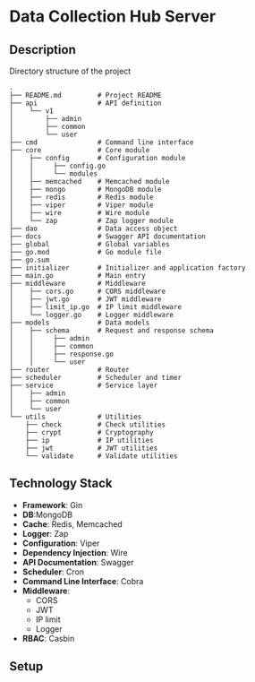 # Data Collection Hub Server
## Description
Directory structure of the project
```shell
.
├── README.md         # Project README
├── api               # API definition
│    └── v1  
│        ├── admin  
│        ├── common
│        └── user
├── cmd               # Command line interface
├── core              # Core module
│    ├── config       # Configuration module
│    │     ├── config.go
│    │     └── modules
│    ├── memcached    # Memcached module
│    ├── mongo        # MongoDB module
│    ├── redis        # Redis module
│    ├── viper        # Viper module
│    ├── wire         # Wire module
│    └── zap          # Zap logger module
├── dao               # Data access object
├── docs              # Swagger API documentation
├── global            # Global variables
├── go.mod            # Go module file
├── go.sum 
├── initializer       # Initializer and application factory
├── main.go           # Main entry
├── middleware        # Middleware
│    ├── cors.go      # CORS middleware
│    ├── jwt.go       # JWT middleware
│    ├── limit_ip.go  # IP limit middleware
│    └── logger.go    # Logger middleware
├── models            # Data models
│    ├── schema       # Request and response schema
│    │     ├── admin
│    │     ├── common
│    │     ├── response.go
│    │     └── user
├── router            # Router
├── scheduler         # Scheduler and timer
├── service           # Service layer
│    ├── admin
│    ├── common
│    └── user
└── utils             # Utilities
    ├── check         # Check utilities
    ├── crypt         # Cryptography
    ├── ip            # IP utilities
    ├── jwt           # JWT utilities
    └── validate      # Validate utilities
```

## Technology Stack
- **Framework**:    Gin
- **DB**:MongoDB
- **Cache**: Redis, Memcached
- **Logger**: Zap
- **Configuration**: Viper
- **Dependency Injection**: Wire
- **API Documentation**: Swagger
- **Scheduler**: Cron
- **Command Line Interface**: Cobra
- **Middleware**:
  - CORS
  - JWT
  - IP limit
  - Logger
- **RBAC**: Casbin

## Setup
